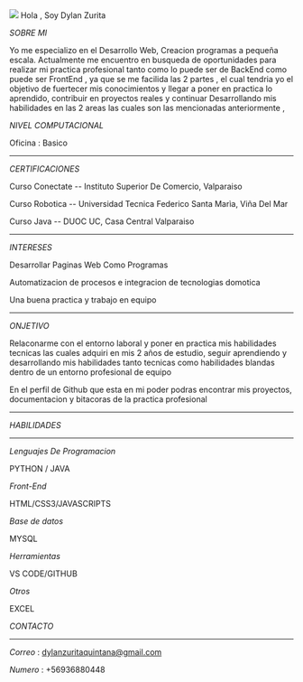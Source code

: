
                                                                                                     
<img src="https://www.oracle.com/img/tech/cb88-java-logo-001.jpg">                        
                                                                                                  Hola , Soy Dylan Zurita


_SOBRE MI_      

Yo me especializo en el Desarrollo Web, Creacion programas a pequeña escala. Actualmente me encuentro en busqueda de oportunidades para realizar mi practica profesional tanto como lo puede ser de BackEnd como puede ser FrontEnd , ya que 
se me facilida las 2 partes , el cual tendria yo el objetivo de fuertecer mis conocimientos y llegar a poner en practica lo aprendido, contribuir en proyectos reales y continuar Desarrollando mis habilidades en las 2 areas las cuales son 
las mencionadas anteriormente , 

_NIVEL COMPUTACIONAL_

Oficina : Basico
_______________________________________________________________________________________________________________________________________________________________________________________________________________________________________________

_CERTIFICACIONES_

Curso Conectate -- Instituto Superior De Comercio, Valparaiso

Curso Robotica -- Universidad Tecnica Federico Santa Marìa, Viña Del Mar

Curso Java -- DUOC UC, Casa Central Valparaiso

_______________________________________________________________________________________________________________________________________________________________________________________________________________________________________________

_INTERESES_

Desarrollar Paginas Web Como Programas

Automatizacion de procesos e integracion de tecnologias domotica

Una buena practica y trabajo en equipo

_______________________________________________________________________________________________________________________________________________________________________________________________________________________________________________

_ONJETIVO_

Relaconarme con el entorno laboral y poner en practica mis habilidades tecnicas las cuales adquiri en mis 2 años de estudio, seguir aprendiendo y desarrollando mis habilidades tanto tecnicas como habilidades blandas 
dentro de un entorno profesional de equipo

En el perfil de Github que esta en mi poder podras encontrar mis proyectos, documentacion y bitacoras de la practica profesional

_______________________________________________________________________________________________________________________________________________________________________________________________________________________________________________

_HABILIDADES_
_______________________________________________________________________________________________________________________________________________________________________________________________________________________________________________

_Lenguajes De Programacion_

PYTHON / JAVA

_Front-End_

HTML/CSS3/JAVASCRIPTS

_Base de datos_

MYSQL

_Herramientas_

VS CODE/GITHUB

_Otros_

EXCEL


_CONTACTO_
_______________________________________________________________________________________________________________________________________________________________________________________________________________________________________________

_Correo_ : dylanzuritaquintana@gmail.com

_Numero_ : +56936880448
